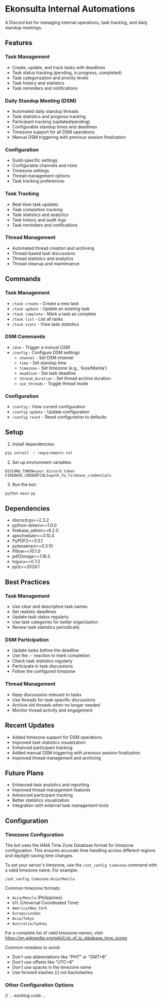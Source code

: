 # Ekonsulta Internal Automations

A Discord bot for managing internal operations, task tracking, and daily standup meetings.

## Features

### Task Management
- Create, update, and track tasks with deadlines
- Task status tracking (pending, in progress, completed)
- Task categorization and priority levels
- Task history and statistics
- Task reminders and notifications

### Daily Standup Meeting (DSM)
- Automated daily standup threads
- Task statistics and progress tracking
- Participant tracking (updated/pending)
- Configurable standup times and deadlines
- Timezone support for all DSM operations
- Manual DSM triggering with previous session finalization

### Configuration
- Guild-specific settings
- Configurable channels and roles
- Timezone settings
- Thread management options
- Task tracking preferences

### Task Tracking
- Real-time task updates
- Task completion tracking
- Task statistics and analytics
- Task history and audit logs
- Task reminders and notifications

### Thread Management
- Automated thread creation and archiving
- Thread-based task discussions
- Thread statistics and analytics
- Thread cleanup and maintenance

## Commands

### Task Management
- `/task create` - Create a new task
- `/task update` - Update an existing task
- `/task complete` - Mark a task as complete
- `/task list` - List all tasks
- `/task stats` - View task statistics

### DSM Commands
- `/dsm` - Trigger a manual DSM
- `/config` - Configure DSM settings
  - `channel` - Set DSM channel
  - `time` - Set standup time
  - `timezone` - Set timezone (e.g., 'Asia/Manila')
  - `deadline` - Set task deadline
  - `thread_duration` - Set thread archive duration
  - `use_threads` - Toggle thread mode

### Configuration
- `/config` - View current configuration
- `/config update` - Update configuration
- `/config reset` - Reset configuration to defaults

## Setup

1. Install dependencies:
```bash
pip install -r requirements.txt
```

2. Set up environment variables:
```env
DISCORD_TOKEN=your_discord_token
FIREBASE_CREDENTIALS=path_to_firebase_credentials
```

3. Run the bot:
```bash
python main.py
```

## Dependencies
- discord.py==2.3.2
- python-dotenv==1.0.0
- firebase_admin==6.2.0
- apscheduler==3.10.4
- PyPDF2==3.0.1
- pytesseract==0.3.10
- Pillow==10.1.0
- pdf2image==1.16.3
- loguru==0.7.2
- pytz==2024.1

## Best Practices

### Task Management
- Use clear and descriptive task names
- Set realistic deadlines
- Update task status regularly
- Use task categories for better organization
- Review task statistics periodically

### DSM Participation
- Update tasks before the deadline
- Use the ✅ reaction to mark completion
- Check task statistics regularly
- Participate in task discussions
- Follow the configured timezone

### Thread Management
- Keep discussions relevant to tasks
- Use threads for task-specific discussions
- Archive old threads when no longer needed
- Monitor thread activity and engagement

## Recent Updates
- Added timezone support for DSM operations
- Improved task statistics visualization
- Enhanced participant tracking
- Added manual DSM triggering with previous session finalization
- Improved thread management and archiving

## Future Plans
- Enhanced task analytics and reporting
- Improved thread management features
- Advanced participant tracking
- Better statistics visualization
- Integration with external task management tools

## Configuration

### Timezone Configuration
The bot uses the IANA Time Zone Database format for timezone configuration. This ensures accurate time handling across different regions and daylight saving time changes.

To set your server's timezone, use the `/set_config timezone` command with a valid timezone name. For example:
```
/set_config timezone:Asia/Manila
```

Common timezone formats:
- `Asia/Manila` (Philippines)
- `UTC` (Universal Coordinated Time)
- `America/New_York`
- `Europe/London`
- `Asia/Tokyo`
- `Australia/Sydney`

For a complete list of valid timezone names, visit: https://en.wikipedia.org/wiki/List_of_tz_database_time_zones

Common mistakes to avoid:
- Don't use abbreviations like "PHT" or "GMT+8"
- Don't use offsets like "UTC+8"
- Don't use spaces in the timezone name
- Use forward slashes (/) not backslashes

### Other Configuration Options
// ... existing code ...
